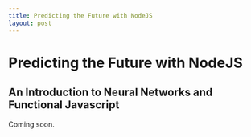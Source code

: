 ```yaml
---
title: Predicting the Future with NodeJS
layout: post
---
```


# Predicting the Future with NodeJS
## An Introduction to Neural Networks and Functional Javascript

Coming soon.
